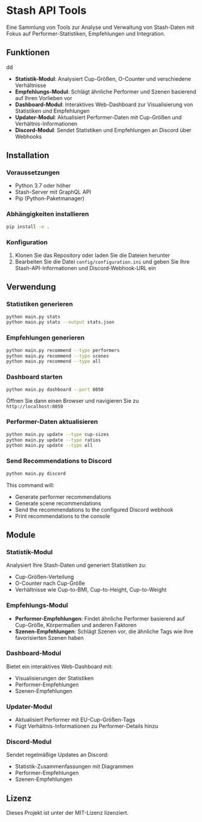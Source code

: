 # Stash API Tools

Eine Sammlung von Tools zur Analyse und Verwaltung von Stash-Daten mit Fokus auf Performer-Statistiken, Empfehlungen und Integration.

## Funktionen
dd

- **Statistik-Modul**: Analysiert Cup-Größen, O-Counter und verschiedene Verhältnisse
- **Empfehlungs-Modul**: Schlägt ähnliche Performer und Szenen basierend auf Ihren Vorlieben vor
- **Dashboard-Modul**: Interaktives Web-Dashboard zur Visualisierung von Statistiken und Empfehlungen
- **Updater-Modul**: Aktualisiert Performer-Daten mit Cup-Größen und Verhältnis-Informationen
- **Discord-Modul**: Sendet Statistiken und Empfehlungen an Discord über Webhooks

## Installation

### Voraussetzungen

- Python 3.7 oder höher
- Stash-Server mit GraphQL API
- Pip (Python-Paketmanager)

### Abhängigkeiten installieren

```bash
pip install -e .
```

### Konfiguration

1. Klonen Sie das Repository oder laden Sie die Dateien herunter
2. Bearbeiten Sie die Datei `config/configuration.ini` und geben Sie Ihre Stash-API-Informationen und Discord-Webhook-URL ein

## Verwendung

### Statistiken generieren

```bash
python main.py stats
python main.py stats --output stats.json
```

### Empfehlungen generieren

```bash
python main.py recommend --type performers
python main.py recommend --type scenes
python main.py recommend --type all
```

### Dashboard starten

```bash
python main.py dashboard --port 8050
```

Öffnen Sie dann einen Browser und navigieren Sie zu `http://localhost:8050`

### Performer-Daten aktualisieren

```bash
python main.py update --type cup-sizes
python main.py update --type ratios
python main.py update --type all
```

### Send Recommendations to Discord

```bash
python main.py discord
```

This command will:
- Generate performer recommendations
- Generate scene recommendations
- Send the recommendations to the configured Discord webhook
- Print recommendations to the console

## Module

### Statistik-Modul

Analysiert Ihre Stash-Daten und generiert Statistiken zu:
- Cup-Größen-Verteilung
- O-Counter nach Cup-Größe
- Verhältnisse wie Cup-to-BMI, Cup-to-Height, Cup-to-Weight

### Empfehlungs-Modul

- **Performer-Empfehlungen**: Findet ähnliche Performer basierend auf Cup-Größe, Körpermaßen und anderen Faktoren
- **Szenen-Empfehlungen**: Schlägt Szenen vor, die ähnliche Tags wie Ihre favorisierten Szenen haben

### Dashboard-Modul

Bietet ein interaktives Web-Dashboard mit:
- Visualisierungen der Statistiken
- Performer-Empfehlungen
- Szenen-Empfehlungen

### Updater-Modul

- Aktualisiert Performer mit EU-Cup-Größen-Tags
- Fügt Verhältnis-Informationen zu Performer-Details hinzu

### Discord-Modul

Sendet regelmäßige Updates an Discord:
- Statistik-Zusammenfassungen mit Diagrammen
- Performer-Empfehlungen
- Szenen-Empfehlungen

## Lizenz

Dieses Projekt ist unter der MIT-Lizenz lizenziert.
